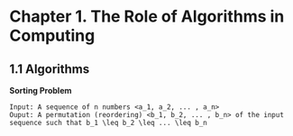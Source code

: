 # Chapter 1. The Role of Algorithms in Computing

## 1.1 Algorithms

**Sorting Problem**

```
Input: A sequence of n numbers <a_1, a_2, ... , a_n>
Ouput: A permutation (reordering) <b_1, b_2, ... , b_n> of the input sequence such that b_1 \leq b_2 \leq ... \leq b_n
```

